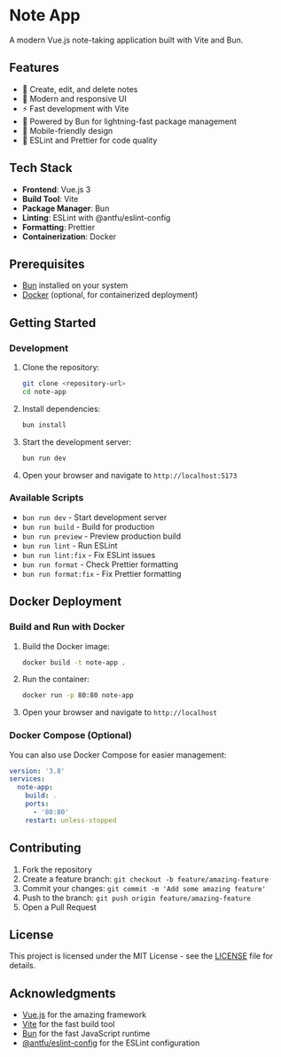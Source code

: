 # Note App

A modern Vue.js note-taking application built with Vite and Bun.

## Features

- 📝 Create, edit, and delete notes
- 🎨 Modern and responsive UI
- ⚡ Fast development with Vite
- 🚀 Powered by Bun for lightning-fast package management
- 📱 Mobile-friendly design
- 🔧 ESLint and Prettier for code quality

## Tech Stack

- **Frontend**: Vue.js 3
- **Build Tool**: Vite
- **Package Manager**: Bun
- **Linting**: ESLint with @antfu/eslint-config
- **Formatting**: Prettier
- **Containerization**: Docker

## Prerequisites

- [Bun](https://bun.sh/) installed on your system
- [Docker](https://www.docker.com/) (optional, for containerized deployment)

## Getting Started

### Development

1. Clone the repository:

   ```bash
   git clone <repository-url>
   cd note-app
   ```

2. Install dependencies:

   ```bash
   bun install
   ```

3. Start the development server:

   ```bash
   bun run dev
   ```

4. Open your browser and navigate to `http://localhost:5173`

### Available Scripts

- `bun run dev` - Start development server
- `bun run build` - Build for production
- `bun run preview` - Preview production build
- `bun run lint` - Run ESLint
- `bun run lint:fix` - Fix ESLint issues
- `bun run format` - Check Prettier formatting
- `bun run format:fix` - Fix Prettier formatting

## Docker Deployment

### Build and Run with Docker

1. Build the Docker image:

   ```bash
   docker build -t note-app .
   ```

2. Run the container:

   ```bash
   docker run -p 80:80 note-app
   ```

3. Open your browser and navigate to `http://localhost`

### Docker Compose (Optional)

You can also use Docker Compose for easier management:

```yaml
version: '3.8'
services:
  note-app:
    build: .
    ports:
      - '80:80'
    restart: unless-stopped
```

## Contributing

1. Fork the repository
2. Create a feature branch: `git checkout -b feature/amazing-feature`
3. Commit your changes: `git commit -m 'Add some amazing feature'`
4. Push to the branch: `git push origin feature/amazing-feature`
5. Open a Pull Request

## License

This project is licensed under the MIT License - see the [LICENSE](LICENSE) file for details.

## Acknowledgments

- [Vue.js](https://vuejs.org/) for the amazing framework
- [Vite](https://vitejs.dev/) for the fast build tool
- [Bun](https://bun.sh/) for the fast JavaScript runtime
- [@antfu/eslint-config](https://github.com/antfu/eslint-config) for the ESLint configuration

